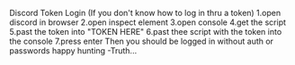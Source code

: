 Discord Token Login
(If you don't know how to log in thru a token)
1.open discord in browser 
2.open inspect element 
3.open console
4.get the script
5.past the token into "TOKEN HERE"
6.past thee script with the token into the console
7.press enter
Then you should be logged in without auth or passwords
happy hunting -Truth...
